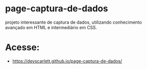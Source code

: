 # page-captura-de-dados
projeto interessante de captura de dados, utilizando conhecimento avançado em HTML e intermediário em CSS.

# Acesse:
- https://devscarlett.github.io/page-captura-de-dados/
